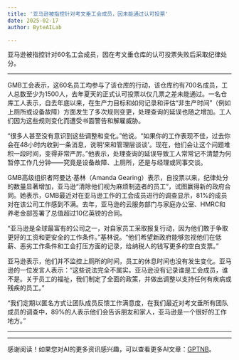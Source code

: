 ```yaml
---
title: '亚马逊被指控针对考文垂工会成员，因未能通过认可投票'
date: 2025-02-17
author: ByteAILab

---
```


亚马逊被指控针对60名工会成员，因在考文垂仓库的认可投票失败后采取纪律处分。

---
GMB工会表示，这60名员工均参与了该仓库的行动，该仓库约有700名成员，工人总数至少为1500人，去年夏天的正式认可投票以仅几票之差未能通过。一名仓库工人表示，自去年底以来，在生产力目标和如何记录和评估“非生产时间”（例如上厕所或设备故障）方面发生了多次规则变更，处理查询的延误也随之增加。工人们因为这些规则变化而遭受书面警告和解雇威胁。

“很多人甚至没有意识到这些调整和变化。”他说。“如果你的工作表现不佳，过去你会在48小时内收到一条消息，说明‘来和管理层谈谈’。现在，他们会让这个问题堆积一段时间，变得非常严厉。”他表示，处理查询的延误导致工人常常记不清楚为何暂停工作几分钟——究竟是设备故障、上厕所，还是与经理或同事交谈。

GMB高级组织者阿曼达·基林（Amanda Gearing）表示，自投票以来，纪律处分的数量显著增加，亚马逊“清除他们视为麻烦制造者的员工”，试图赢得新的政府合同。她表示，GMB最近对在亚马逊工作的工会成员进行的调查显示，81%的成员对在该公司工作感到不满。去年，亚马逊的云服务部门与家庭办公室、HMRC和养老金部签署了总值超过10亿英镑的合同。

“亚马逊是全球最富有的公司之一，对自家员工采取报复行动，因为他们敢于争取更好的工资和更安全的工作条件。”基林说。“他们希望新政府能够忽视他们在低薪、恶劣工作条件和工会打压方面的记录，给纳税人的钱写更多的空白支票。”

亚马逊表示，他们并不监控上厕所的时间，员工的休息时间也没有发生变化。亚马逊的一位发言人表示：“这些说法完全不属实。亚马逊没有记录谁是工会成员，谁不是。关于员工的福祉，我们制定了全面的政策，并做出调整以支持任何有疾病或残疾的员工。”

“我们定期以匿名方式让团队成员反馈工作满意度，在我们最近对考文垂所有团队成员的调查中，89%的人表示他们会告诉朋友和家人，亚马逊是一个很好的工作地方。”

---
---
感谢阅读！如果您对AI的更多资讯感兴趣，可以查看更多AI文章：[GPTNB](https://gptnb.com)。